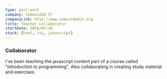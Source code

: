 ```yaml
---
type: past-work
company: Comunidad IT
companyLink: http://www.comunidadit.org
title: Teacher Collaborator
startDate: 2018/07/10
stack: [html, css, javascript]
---
```

### Collaborator
I've been teaching the javascript content part of a course called "introduction to programming".
Also collaborating in creating study material and exercises.
